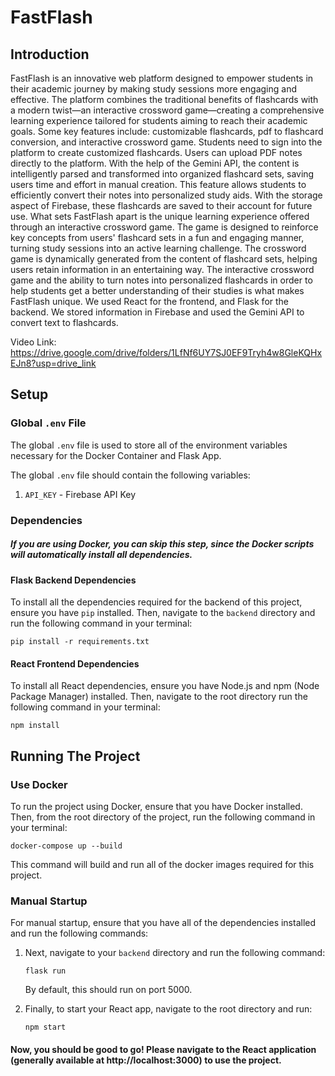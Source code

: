 # FastFlash 

## Introduction
FastFlash is an innovative web platform designed to empower students in their academic journey by making study sessions more engaging and effective. The platform combines the traditional benefits of flashcards with a modern twist—an interactive crossword game—creating a comprehensive learning experience tailored for students aiming to reach their academic goals. Some key features include: customizable flashcards, pdf to flashcard conversion, and interactive crossword game. Students need to sign into the platform to create customized flashcards. Users can upload PDF notes directly to the platform. With the help of the Gemini API, the content is intelligently parsed and transformed into organized flashcard sets, saving users time and effort in manual creation. This feature allows students to efficiently convert their notes into personalized study aids. With the storage aspect of Firebase, these flashcards are saved to their account for future use. What sets FastFlash apart is the unique learning experience offered through an interactive crossword game. The game is designed to reinforce key concepts from users' flashcard sets in a fun and engaging manner, turning study sessions into an active learning challenge. The crossword game is dynamically generated from the content of flashcard sets, helping users retain information in an entertaining way. The interactive crossword game and the ability to turn notes into personalized flashcards in order to help students get a better understanding of their studies is what makes FastFlash unique. We used React for the frontend, and Flask for the backend. We stored information in Firebase and used the Gemini API to convert text to flashcards.

Video Link: https://drive.google.com/drive/folders/1LfNf6UY7SJ0EF9Tryh4w8GleKQHxEJn8?usp=drive_link
## Setup

### Global `.env` File
The global `.env` file is used to store all of the environment variables necessary for the Docker Container and Flask App.  
  
The global `.env` file should contain the following variables:
1. `API_KEY` - Firebase API Key

### Dependencies
##### If you are using Docker, you can skip this step, since the Docker scripts will automatically install all dependencies.  
#### Flask Backend Dependencies
To install all the dependencies required for the backend of this project, ensure you have `pip` installed. Then, navigate to the `backend` directory and run the following command in your terminal:  
  
`pip install -r requirements.txt`  
#### React Frontend Dependencies
To install all React dependencies, ensure you have Node.js and npm (Node Package Manager) installed. Then, navigate to the root directory run the following command in your terminal:  
  
`npm install`  

## Running The Project
### Use Docker
To run the project using Docker, ensure that you have Docker installed. Then, from the root directory of the project, run the following command in your terminal:  
  
`docker-compose up --build`  
  
This command will build and run all of the docker images required for this project.  
  
### Manual Startup
For manual startup, ensure that you have all of the dependencies installed and run the following commands:  
1. Next, navigate to your `backend` directory and run the following command:
     
   `flask run`
     
   By default, this should run on port 5000.
2. Finally, to start your React app, navigate to the root directory and run:
  
   `npm start`
     
#### Now, you should be good to go! Please navigate to the React application (generally available at http://localhost:3000) to use the project.
